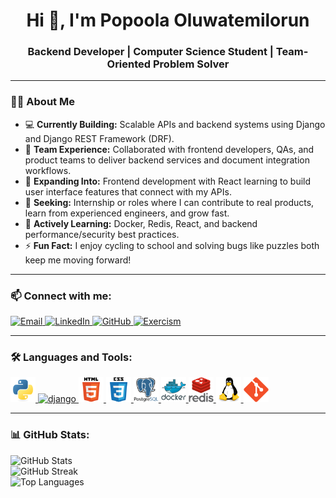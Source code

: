 <h1 align="center">Hi 👋, I'm Popoola Oluwatemilorun</h1>
<h3 align="center">Backend Developer | Computer Science Student | Team-Oriented Problem Solver</h3>

---

<h3>👨‍💻 About Me</h3>
<ul>
  <li>💻 <strong>Currently Building:</strong> Scalable APIs and backend systems using Django and Django REST Framework (DRF).</li>
  <li>👥 <strong>Team Experience:</strong> Collaborated with frontend developers, QAs, and product teams to deliver backend services and document integration workflows.</li>
  <li>🔁 <strong>Expanding Into:</strong> Frontend development with React learning to build user interface features that connect with my APIs.</li>
  <li>🚀 <strong>Seeking:</strong> Internship or roles where I can contribute to real products, learn from experienced engineers, and grow fast.</li>
  <li>🧠 <strong>Actively Learning:</strong> Docker, Redis, React, and backend performance/security best practices.</li>
  <li>⚡ <strong>Fun Fact:</strong> I enjoy cycling to school and solving bugs like puzzles both keep me moving forward!</li>
</ul>

----

<h3 align="left">📫 Connect with me:</h3>
<p align="left">

<a href="mailto:horluwatemilorunolamilekan@gmail.com" target="blank">
  <img src="https://img.shields.io/badge/Email-D14836.svg?style=for-the-badge&logo=gmail&logoColor=white" alt="Email">
</a>

<a href="https://linkedin.com/in/popoola-oluwatemilorun" target="blank">
  <img src="https://img.shields.io/badge/LinkedIn-%230077B5.svg?style=for-the-badge&logo=linkedin&logoColor=white" alt="LinkedIn">
</a>

<a href="https://github.com/Popthemy" target="blank">
  <img src="https://img.shields.io/badge/GitHub-%2312100E.svg?style=for-the-badge&logo=github&logoColor=white" alt="GitHub">
</a>

<a href="https://exercism.org/profiles/leeGreen" target="blank">
  <img src="https://img.shields.io/badge/Exercism-%234B24CC.svg?style=for-the-badge&logo=exercism&logoColor=white" alt="Exercism">
</a>
</p>

---

<h3 align="left">🛠️ Languages and Tools:</h3>
<p align="left">
  <a href="https://www.python.org" target="_blank" rel="noreferrer">
    <img src="https://raw.githubusercontent.com/devicons/devicon/master/icons/python/python-original.svg" alt="python" width="40" height="40" />
  </a>
  <a href="https://www.djangoproject.com/" target="_blank" rel="noreferrer">
    <img src="https://cdn.worldvectorlogo.com/logos/django.svg" alt="django" width="40" height="40" />
  </a>
  <a href="https://www.w3.org/html/" target="_blank" rel="noreferrer">
    <img src="https://raw.githubusercontent.com/devicons/devicon/master/icons/html5/html5-original-wordmark.svg" alt="html5" width="40" height="40" />
  </a>
  <a href="https://www.w3schools.com/css/" target="_blank" rel="noreferrer">
    <img src="https://raw.githubusercontent.com/devicons/devicon/master/icons/css3/css3-original-wordmark.svg" alt="css3" width="40" height="40" />
  </a>
  <a href="https://www.postgresql.org" target="_blank" rel="noreferrer">
    <img src="https://raw.githubusercontent.com/devicons/devicon/master/icons/postgresql/postgresql-original-wordmark.svg" alt="postgresql" width="40" height="40" />
  </a>
  <a href="https://www.docker.com/" target="_blank" rel="noreferrer">
    <img src="https://raw.githubusercontent.com/devicons/devicon/master/icons/docker/docker-original-wordmark.svg" alt="docker" width="40" height="40" />
  </a>
  <a href="https://redis.io" target="_blank" rel="noreferrer">
    <img src="https://raw.githubusercontent.com/devicons/devicon/master/icons/redis/redis-original-wordmark.svg" alt="redis" width="40" height="40" />
  </a>
  <a href="https://www.linux.org/" target="_blank" rel="noreferrer">
    <img src="https://raw.githubusercontent.com/devicons/devicon/master/icons/linux/linux-original.svg" alt="linux" width="40" height="40" />
  </a>
  <a href="https://git-scm.com/" target="_blank" rel="noreferrer">
    <img src="https://raw.githubusercontent.com/devicons/devicon/master/icons/git/git-original.svg" alt="git" width="40" height="40" />
  </a>
</p>

---
<h3 align="left">📊 GitHub Stats:</h3>
<p align="left">
  <img src="https://github-readme-stats.vercel.app/api?username=Popthemy&theme=dark&hide_border=false&include_all_commits=true&count_private=false" alt="GitHub Stats">
  <br/>
  <img src="https://github-readme-streak-stats.herokuapp.com/?user=Popthemy&theme=dark&hide_border=false" alt="GitHub Streak">
  <br/>
  <img src="https://github-readme-stats.vercel.app/api/top-langs/?username=Popthemy&theme=dark&hide_border=false&include_all_commits=true&count_private=false&layout=compact" alt="Top Languages">
</p>



